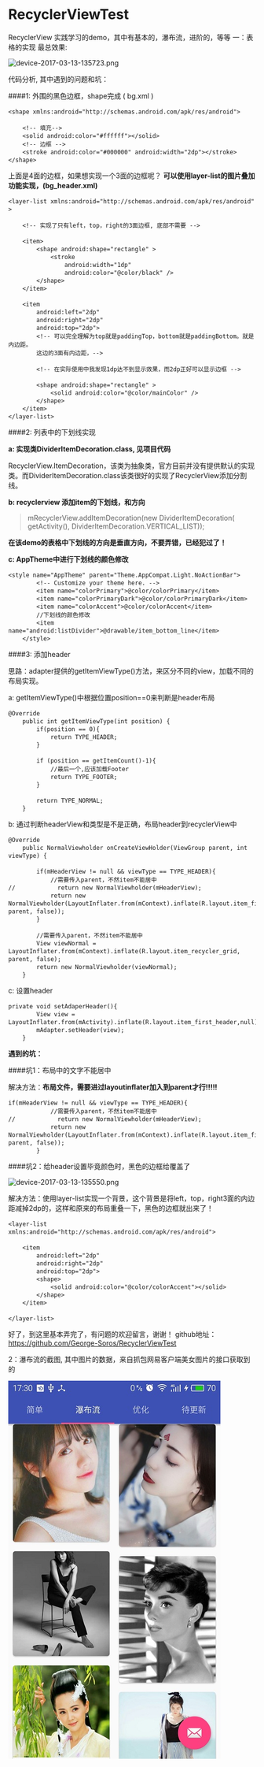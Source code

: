 # RecyclerViewTest
RecyclerView 实践学习的demo，其中有基本的，瀑布流，进阶的，等等
一：表格的实现
最总效果:

![device-2017-03-13-135723.png](http://upload-images.jianshu.io/upload_images/909565-bcb18dd085671ac7.png?imageMogr2/auto-orient/strip%7CimageView2/2/w/1240)

代码分析, 其中遇到的问题和坑：

####1:  外围的黑色边框，shape完成  ( bg.xml )
```
<shape xmlns:android="http://schemas.android.com/apk/res/android">

    <!-- 填充-->
    <solid android:color="#ffffff"></solid>
    <!-- 边框 -->
    <stroke android:color="#000000" android:width="2dp"></stroke>
</shape>
```
上面是4面的边框，如果想实现一个3面的边框呢？
**可以使用layer-list的图片叠加功能实现，(bg_header.xml)**
```
<layer-list xmlns:android="http://schemas.android.com/apk/res/android" >

    <!-- 实现了只有left，top，right的3面边框, 底部不需要 -->

    <item>
        <shape android:shape="rectangle" >
            <stroke
                android:width="1dp"
                android:color="@color/black" />
        </shape>
    </item>

    <item
        android:left="2dp"
        android:right="2dp"
        android:top="2dp">
        <!-- 可以完全理解为top就是paddingTop，bottom就是paddingBottom。就是内边距。
        这边的3面有内边距，-->

        <!-- 在实际使用中我发现1dp达不到显示效果，而2dp正好可以显示边框 -->

        <shape android:shape="rectangle" >
            <solid android:color="@color/mainColor" />
        </shape>
    </item>
</layer-list>
```

####2:  列表中的下划线实现

**a:  实现类DividerItemDecoration.class, 见项目代码**

RecyclerView.ItemDecoration，该类为抽象类，官方目前并没有提供默认的实现类。而DividerItemDecoration.class该类很好的实现了RecyclerView添加分割线。

**b: recyclerview 添加item的下划线，和方向**

>mRecyclerView.addItemDecoration(new DividerItemDecoration(
                getActivity(), DividerItemDecoration.VERTICAL_LIST));

**在该demo的表格中下划线的方向是垂直方向，不要弄错，已经犯过了！**

**c:  AppTheme中进行下划线的颜色修改**

```
<style name="AppTheme" parent="Theme.AppCompat.Light.NoActionBar">
        <!-- Customize your theme here. -->
        <item name="colorPrimary">@color/colorPrimary</item>
        <item name="colorPrimaryDark">@color/colorPrimaryDark</item>
        <item name="colorAccent">@color/colorAccent</item>
        //下划线的颜色修改
        <item name="android:listDivider">@drawable/item_bottom_line</item>
    </style>

```
####3:  添加header

思路：adapter提供的getItemViewType()方法，来区分不同的view，加载不同的布局实现。

a: getItemViewType()中根据位置position==0来判断是header布局
```
@Override
    public int getItemViewType(int position) {
        if(position == 0){
            return TYPE_HEADER;
        }

        if (position == getItemCount()-1){
            //最后一个,应该加载Footer
            return TYPE_FOOTER;
        }

        return TYPE_NORMAL;
    }

```
b:  通过判断headerView和类型是不是正确，布局header到recyclerView中
```
@Override
    public NormalViewholder onCreateViewHolder(ViewGroup parent, int viewType) {

        if(mHeaderView != null && viewType == TYPE_HEADER){
            //需要传入parent，不然item不能居中
//            return new NormalViewholder(mHeaderView);
            return new NormalViewholder(LayoutInflater.from(mContext).inflate(R.layout.item_first_header, parent, false));
        }

        //需要传入parent，不然item不能居中
        View viewNormal = LayoutInflater.from(mContext).inflate(R.layout.item_recycler_grid, parent, false);
        return new NormalViewholder(viewNormal);
    }

```
c: 设置header
```
private void setAdaperHeader(){
        View view = LayoutInflater.from(mActivity).inflate(R.layout.item_first_header,null);
        mAdapter.setHeader(view);
    }
```
**遇到的坑：**

####坑1：布局中的文字不能居中

解决方法：**布局文件，需要进过layoutinflater加入到parent才行!!!!!**
```
if(mHeaderView != null && viewType == TYPE_HEADER){
            //需要传入parent，不然item不能居中
//            return new NormalViewholder(mHeaderView);
            return new NormalViewholder(LayoutInflater.from(mContext).inflate(R.layout.item_first_header, parent, false));
        }
```
####坑2：给header设置毕竟颜色时，黑色的边框给覆盖了

![device-2017-03-13-135550.png](http://upload-images.jianshu.io/upload_images/909565-ba2873e476e62ad9.png?imageMogr2/auto-orient/strip%7CimageView2/2/w/1240)

解决方法：使用layer-list实现一个背景，这个背景是将left，top，right3面的内边距减掉2dp的，这样和原来的布局重叠一下，黑色的边框就出来了！

```
<layer-list xmlns:android="http://schemas.android.com/apk/res/android">

    <item
        android:left="2dp"
        android:right="2dp"
        android:top="2dp">
        <shape>
            <solid android:color="@color/colorAccent"></solid>
        </shape>
    </item>

</layer-list>
```
好了，到这里基本弄完了，有问题的欢迎留言，谢谢！
github地址：https://github.com/George-Soros/RecyclerViewTest

2：瀑布流的截图, 其中图片的数据，来自抓包网易客户端美女图片的接口获取到的

![image](https://github.com/George-Soros/RecyclerViewTest/blob/master/shot-img.jpg)
